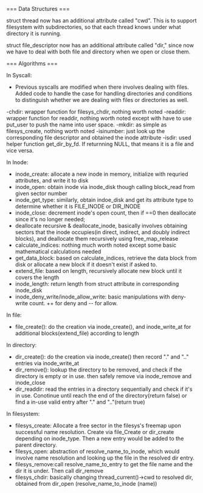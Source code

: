 === Data Structures ===

struct thread now has an additional attribute called "cwd". This is to support filesystem with subdirectories, so that each thread knows under what directory it is running. 

struct file_descriptor now has an additional attribute called "dir," since now we have to deal with both file and directory when we open or close them.

=== Algorithms ===

In Syscall:

- Previous syscalls are modified when there involves dealing with files. Added code to handle the case for handling directories and conditions to distinguish whether we are dealing with files or directories as well.

-chdir: wrapper function for filesys_chdir, nothing worth noted
-readdir: wrapper function for readdir, nothing worth noted except with have to use put_user to push the name into user space.
-mkdir: as simple as filesys_create, nothing worth noted
-isinumber: just look up the corresponding file descriptor and obtained the inode attribute
-isdir: used helper function get_dir_by_fd. If returnning NULL, that means it is a file and vice versa.



In Inode:

- inode_create: allocate a new inode in memory, initialize with requried attributes, and write it to disk
- inode_open: obtain inode via inode_disk though calling block_read from given sector number
- inode_get_type: similarly, obtain indoe_disk and get its attribute type to determine whether it is FILE_INODE or DIR_INODE
- inode_close: decrement inode's open count, then if ==0 then deallocate since it's no longer needed; 
- deallocate recursive & deallocate_inode, basically involves obtaining sectors that the inode occupies(in direct, indirect, and doubly indirect blocks), and deallocate them recursively using free_map_release
- calculate_indices: nothing much worth noted except some basic mathematical calculations needed
- get_data_block: based on calculate_indices, retrieve the data block from disk or allocate a new block if it doesn't exist if asked to.
- extend_file: based on length, recursively allocate new block until it covers the length
- inode_length: return length from struct attribute in corresponding inode_disk
- inode_deny_write/inode_allow_write: basic manipulations with deny-write count. ++ for deny and -- for allow.

In file:

- file_create(): do the creation via inode_create(), and inode_write_at for additional blocks(extend_file) according to length

In directory: 

- dir_create(): do the creation via inode_create() then record "." and ".." entries via inode_write_at
- dir_remove(): lookup the directory to be removed, and check if the directory is empty or in use. then safely remove via inode_remove and inode_close
- dir_readdir: read the entries in a directory sequentially and check if it's in use. Conotinue until reach the end of the directory(return false) or find a in-use valid entry after "." and ".."(return true)

In filesystem:

- filesys_create: Allocate a free sector in the filesys's freemap upon successful name resolution. Create via file_Create or dir_create depending on inode_type. Then a new entry would be added to the parent directory.
- filesys_open: abstraction of resolve_name_to_inode, which would involve name resolution and looking up the file in the resolved dir entry.
- filesys_remove:call resolve_name_to_entry to get the file name and the dir it is under. Then call dir_remove
- filesys_chdir: basically changing thread_current()->cwd to resolved dir, obtained from dir_open (resolve_name_to_inode (name))
